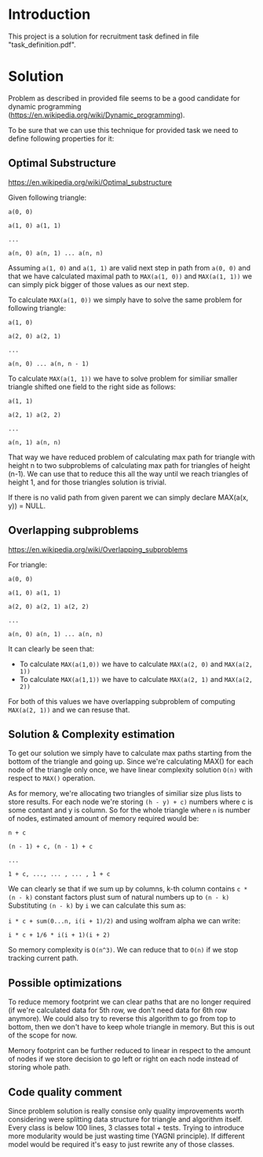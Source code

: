 # Introduction

This project is a solution for recruitment task defined in file "task_definition.pdf".

# Solution

Problem as described in provided file seems to be a good candidate for dynamic programming (https://en.wikipedia.org/wiki/Dynamic_programming).

To be sure that we can use this technique for provided task we need to define following properties for it:

## Optimal Substructure

https://en.wikipedia.org/wiki/Optimal_substructure

Given following triangle:

`a(0, 0)`

`a(1, 0) a(1, 1)`

`...`

`a(n, 0) a(n, 1) ... a(n, n)`

Assuming `a(1, 0)` and `a(1, 1)` are valid next step in path from `a(0, 0)` and that we have calculated maximal path
to `MAX(a(1, 0))` and `MAX(a(1, 1))` we can simply pick bigger of those values as our next step.

To calculate `MAX(a(1, 0))` we simply have to solve the same problem for following triangle:

`a(1, 0)`

`a(2, 0) a(2, 1)`

`...`

`a(n, 0) ... a(n, n - 1)`

To calculate `MAX(a(1, 1))` we have to solve problem for similiar smaller triangle shifted one field to the right side as follows:

`a(1, 1)`

`a(2, 1) a(2, 2)`

`...`

`a(n, 1) a(n, n)`

That way we have reduced problem of calculating max path for triangle with height n to two subproblems of calculating max path for triangles
of height (n-1). We can use that to reduce this all the way until we reach triangles of height 1, and for those triangles solution is trivial.

If there is no valid path from given parent we can simply declare MAX(a(x, y)) = NULL.

## Overlapping subproblems

https://en.wikipedia.org/wiki/Overlapping_subproblems

For triangle:

`a(0, 0)`

`a(1, 0) a(1, 1)`

`a(2, 0) a(2, 1) a(2, 2)`

`...`

`a(n, 0) a(n, 1) ... a(n, n)`

It can clearly be seen that:
- To calculate `MAX(a(1,0))` we have to calculate `MAX(a(2, 0)` and `MAX(a(2, 1))`
- To calculate `MAX(a(1,1))` we have to calculate `MAX(a(2, 1)` and `MAX(a(2, 2))`

For both of this values we have overlapping subproblem of computing `MAX(a(2, 1))` and we can resuse that.

## Solution & Complexity estimation

To get our solution we simply have to calculate max paths starting from the bottom of the triangle and going up. Since we're calculating MAX() for each node
of the triangle only once, we have linear complexity solution `O(n)` with respect to `MAX()` operation.

As for memory, we're allocating two triangles of similiar size plus lists to store results. For each node we're storing `(h - y) + c)`
numbers where c is some contant and y is column. So for the whole triangle where `n` is number of nodes, estimated amount of memory required
would be:

`n + c`

`(n - 1) + c, (n - 1) + c`

`...`

`1 + c, ..., ... , ... , 1 + c`

We can clearly se that if we sum up by columns, k-th column contains `c * (n - k)` constant factors plust sum of natural numbers up to `(n - k)`
Substituting `(n - k)` by `i` we can calculate this sum as:

`i * c + sum(0...n, i(i + 1)/2)` and using wolfram alpha we can write:

`i * c + 1/6 * i(i + 1)(i + 2)`

So memory complexity is `O(n^3)`. We can reduce that to `O(n)` if we stop tracking current path.

## Possible optimizations

To reduce memory footprint we can clear paths that are no longer required (if we're calculated data for 5th row, we don't need data for 6th row anymore).
We could also try to reverse this algorithm to go from top to bottom, then we don't have to keep whole triangle in memory. But this is out of the scope for now.

Memory footprint can be further reduced to linear in respect to the amount of nodes if we store decision to go left or right on each node instead of storing whole path.

## Code quality comment

Since problem solution is really consise only quality improvements worth considering were splitting data structure for triangle and algorithm itself.
Every class is below 100 lines, 3 classes total + tests. Trying to introduce more modularity would be just wasting time (YAGNI principle).
If different model would be required it's easy to just rewrite any of those classes. 